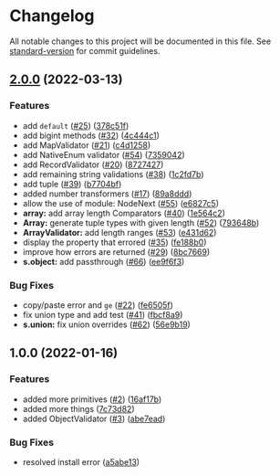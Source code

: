 # Changelog

All notable changes to this project will be documented in this file. See [standard-version](https://github.com/conventional-changelog/standard-version) for commit guidelines.

## [2.0.0](https://github.com/sapphiredev/shapeshift/compare/v1.0.0...v2.0.0) (2022-03-13)

### Features

-   add `default` ([#25](https://github.com/sapphiredev/shapeshift/issues/25)) ([378c51f](https://github.com/sapphiredev/shapeshift/commit/378c51fb4ba2c501fd782387169db888d6bfe662))
-   add bigint methods ([#32](https://github.com/sapphiredev/shapeshift/issues/32)) ([4c444c1](https://github.com/sapphiredev/shapeshift/commit/4c444c15657c4610b99481b6dec9812bd136d72b))
-   add MapValidator ([#21](https://github.com/sapphiredev/shapeshift/issues/21)) ([c4d1258](https://github.com/sapphiredev/shapeshift/commit/c4d12586762d446b858454077b66635d9d11e2d6))
-   add NativeEnum validator ([#54](https://github.com/sapphiredev/shapeshift/issues/54)) ([7359042](https://github.com/sapphiredev/shapeshift/commit/7359042843d1119f396ac2c038aaff89dbd90c8e))
-   add RecordValidator ([#20](https://github.com/sapphiredev/shapeshift/issues/20)) ([8727427](https://github.com/sapphiredev/shapeshift/commit/8727427be4656792eebcdc5bddf6bcd61bc7e846))
-   add remaining string validations ([#38](https://github.com/sapphiredev/shapeshift/issues/38)) ([1c2fd7b](https://github.com/sapphiredev/shapeshift/commit/1c2fd7bbb20463f09ac461b697c312bec6ae9195))
-   add tuple ([#39](https://github.com/sapphiredev/shapeshift/issues/39)) ([b7704bf](https://github.com/sapphiredev/shapeshift/commit/b7704bf87cf5225021408cf4a6b9ceff8cba25b3))
-   added number transformers ([#17](https://github.com/sapphiredev/shapeshift/issues/17)) ([89a8ddd](https://github.com/sapphiredev/shapeshift/commit/89a8ddd8583774e68c43260c28ee1589ef44516c))
-   allow the use of module: NodeNext ([#55](https://github.com/sapphiredev/shapeshift/issues/55)) ([e6827c5](https://github.com/sapphiredev/shapeshift/commit/e6827c5a12b6a2803a137b71fe4c21bd1c35034b))
-   **array:** add array length Comparators ([#40](https://github.com/sapphiredev/shapeshift/issues/40)) ([1e564c2](https://github.com/sapphiredev/shapeshift/commit/1e564c204b6c9b0a798b3121d31dd4cc99165f60))
-   **Array:** generate tuple types with given length ([#52](https://github.com/sapphiredev/shapeshift/issues/52)) ([793648b](https://github.com/sapphiredev/shapeshift/commit/793648b4cde1f72c5b735ceebb0c48272179be06))
-   **ArrayValidator:** add length ranges ([#53](https://github.com/sapphiredev/shapeshift/issues/53)) ([e431d62](https://github.com/sapphiredev/shapeshift/commit/e431d6218b86fc1480fce14c4466cb36567cad2f))
-   display the property that errored ([#35](https://github.com/sapphiredev/shapeshift/issues/35)) ([fe188b0](https://github.com/sapphiredev/shapeshift/commit/fe188b0d17eeaa5f73b08085562903e23e91717c))
-   improve how errors are returned ([#29](https://github.com/sapphiredev/shapeshift/issues/29)) ([8bc7669](https://github.com/sapphiredev/shapeshift/commit/8bc7669a1a66a10449b321cc4447e411383977d9))
-   **s.object:** add passthrough ([#66](https://github.com/sapphiredev/shapeshift/issues/66)) ([ee9f6f3](https://github.com/sapphiredev/shapeshift/commit/ee9f6f367e513c0120a04cfafe05057c7907c327))

### Bug Fixes

-   copy/paste error and `ge` ([#22](https://github.com/sapphiredev/shapeshift/issues/22)) ([fe6505f](https://github.com/sapphiredev/shapeshift/commit/fe6505f8e698bcaf9f8024b2d8f012559827cbb0))
-   fix union type and add test ([#41](https://github.com/sapphiredev/shapeshift/issues/41)) ([fbcf8a9](https://github.com/sapphiredev/shapeshift/commit/fbcf8a9c617c16b33fdddb0a44aa0fe506164fd3))
-   **s.union:** fix union overrides ([#62](https://github.com/sapphiredev/shapeshift/issues/62)) ([56e9b19](https://github.com/sapphiredev/shapeshift/commit/56e9b1947d9b2b129dbed374671114b2242e6d35))

## 1.0.0 (2022-01-16)

### Features

-   added more primitives ([#2](https://github.com/sapphiredev/shapeshift/issues/2)) ([16af17b](https://github.com/sapphiredev/shapeshift/commit/16af17b5d9ee40dce284ee120e0b099f7b2cc0b8))
-   added more things ([7c73d82](https://github.com/sapphiredev/shapeshift/commit/7c73d82cf3740d5b2d4eebcac7767da9d3562437))
-   added ObjectValidator ([#3](https://github.com/sapphiredev/shapeshift/issues/3)) ([abe7ead](https://github.com/sapphiredev/shapeshift/commit/abe7eaddee981ef485713ff5e7b7f32ff97c645b))

### Bug Fixes

-   resolved install error ([a5abe13](https://github.com/sapphiredev/shapeshift/commit/a5abe1362bb6d9ce6d6471bffa47fe8983b0d1a4))
